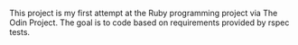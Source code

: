 This project is my first attempt at the Ruby programming project via The Odin Project.
The goal is to code based on requirements provided by rspec tests.
